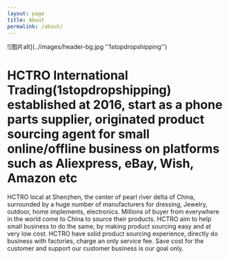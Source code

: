 ```yaml
---
layout: page
title: About
permalink: /about/
---
```


![图片alt](../images/header-bg.jpg ''1stopdropshipping'')  

# HCTRO International Trading(1stopdropshipping) established at 2016, start as a phone parts supplier, originated product sourcing agent for small online/offline business on platforms such as Aliexpress, eBay, Wish, Amazon etc  

HCTRO local at Shenzhen, the center of pearl river delta of China, surrounded by a huge number of manufacturers for dressing, Jewelry, outdoor, home implements, electronics. Millions of buyer from everywhere in the world come to China to source their products. HCTRO aim to help small business to do the same, by making product sourcing easy and at very low cost. HCTRO have solid product sourcing experience, directly do business with factories, charge an only service fee. Save cost for the customer and support our customer business is our goal only.